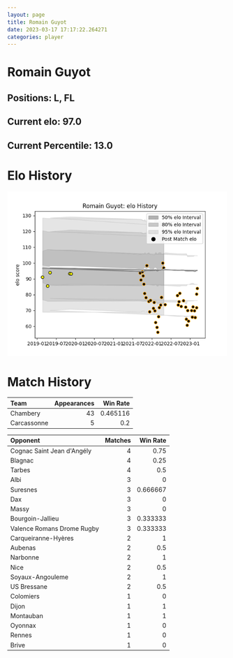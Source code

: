 ```yaml
---  
layout: page  
title: Romain Guyot  
date: 2023-03-17 17:17:22.264271  
categories: player  
---
```

# Romain Guyot

## Positions: L, FL

## Current elo: 97.0

## Current Percentile: 13.0

# Elo History


![elo history](history_RomainGuyot.png)
# Match History


| Team        |   Appearances |   Win Rate |
|:------------|--------------:|-----------:|
| Chambery    |            43 |   0.465116 |
| Carcassonne |             5 |   0.2      |

| Opponent                   |   Matches |   Win Rate |
|:---------------------------|----------:|-----------:|
| Cognac Saint Jean d'Angély |         4 |   0.75     |
| Blagnac                    |         4 |   0.25     |
| Tarbes                     |         4 |   0.5      |
| Albi                       |         3 |   0        |
| Suresnes                   |         3 |   0.666667 |
| Dax                        |         3 |   0        |
| Massy                      |         3 |   0        |
| Bourgoin-Jallieu           |         3 |   0.333333 |
| Valence Romans Drome Rugby |         3 |   0.333333 |
| Carqueiranne-Hyères        |         2 |   1        |
| Aubenas                    |         2 |   0.5      |
| Narbonne                   |         2 |   1        |
| Nice                       |         2 |   0.5      |
| Soyaux-Angouleme           |         2 |   1        |
| US Bressane                |         2 |   0.5      |
| Colomiers                  |         1 |   0        |
| Dijon                      |         1 |   1        |
| Montauban                  |         1 |   1        |
| Oyonnax                    |         1 |   0        |
| Rennes                     |         1 |   0        |
| Brive                      |         1 |   0        |